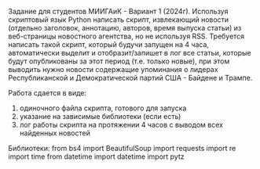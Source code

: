 Задание для студентов МИИГАиК - Вариант 1 (2024г).
Используя скриптовый язык Python написать скрипт, извлекающий новости (отдельно заголовок, аннотацию, авторов, время выпуска статьи) из веб-страницы новостного агентства, но не используя RSS. Требуется написать такой скрипт, который будучи запущен на 4 часа, автоматически выделит и отобразит/запишет в лог все статьи, которые будут опубликованы за этот период (т.е. только новые), при этом выводить нужно новости содержащие упоминания о лидерах Республиканской и Демократической партий США  - Байдене и Трампе.

Работа сдается в виде:
1) одиночного файла скрипта, готового для запуска
2) указание на зависимые библиотеки (если есть)
3) лог работы скрипта на протяжении 4 часов с выводом всех найденных новостей 

Библиотеки:
from bs4 import BeautifulSoup
import requests
import re
import time
from datetime import datetime
import pytz


